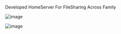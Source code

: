 Developed HomeServer For FileSharing Across Family 

![image](https://user-images.githubusercontent.com/70349501/158943487-b9d6315f-3835-4de6-909d-a6c1808c2117.png)

![image](https://user-images.githubusercontent.com/70349501/158943513-9bae7362-f60f-43c1-964a-9f36e1a249fe.png)


